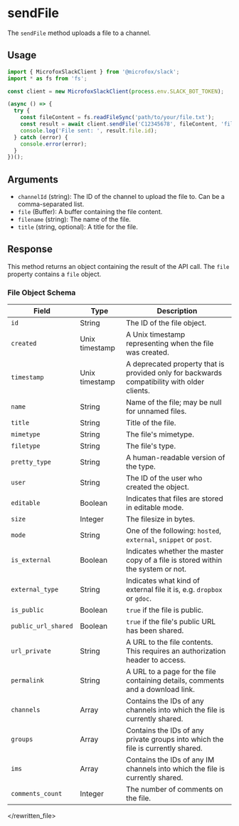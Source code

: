 # sendFile

The `sendFile` method uploads a file to a channel.

## Usage

```typescript
import { MicrofoxSlackClient } from '@microfox/slack';
import * as fs from 'fs';

const client = new MicrofoxSlackClient(process.env.SLACK_BOT_TOKEN);

(async () => {
  try {
    const fileContent = fs.readFileSync('path/to/your/file.txt');
    const result = await client.sendFile('C12345678', fileContent, 'file.txt', 'My Text File');
    console.log('File sent: ', result.file.id);
  } catch (error) {
    console.error(error);
  }
})();
```

## Arguments

-   `channelId` (string): The ID of the channel to upload the file to. Can be a comma-separated list.
-   `file` (Buffer): A buffer containing the file content.
-   `filename` (string): The name of the file.
-   `title` (string, optional): A title for the file.

## Response

This method returns an object containing the result of the API call. The `file` property contains a `file` object.

### File Object Schema

| Field               | Type           | Description                                                                                             |
| ------------------- | -------------- | ------------------------------------------------------------------------------------------------------- |
| `id`                | String         | The ID of the file object.                                                                              |
| `created`           | Unix timestamp | A Unix timestamp representing when the file was created.                                                |
| `timestamp`         | Unix timestamp | A deprecated property that is provided only for backwards compatibility with older clients.             |
| `name`              | String         | Name of the file; may be null for unnamed files.                                                        |
| `title`             | String         | Title of the file.                                                                                      |
| `mimetype`          | String         | The file's mimetype.                                                                                    |
| `filetype`          | String         | The file's type.                                                                                        |
| `pretty_type`       | String         | A human-readable version of the type.                                                                   |
| `user`              | String         | The ID of the user who created the object.                                                              |
| `editable`          | Boolean        | Indicates that files are stored in editable mode.                                                       |
| `size`              | Integer        | The filesize in bytes.                                                                                  |
| `mode`              | String         | One of the following: `hosted`, `external`, `snippet` or `post`.                                        |
| `is_external`       | Boolean        | Indicates whether the master copy of a file is stored within the system or not.                         |
| `external_type`     | String         | Indicates what kind of external file it is, e.g. `dropbox` or `gdoc`.                                   |
| `is_public`         | Boolean        | `true` if the file is public.                                                                           |
| `public_url_shared` | Boolean        | `true` if the file's public URL has been shared.                                                        |
| `url_private`       | String         | A URL to the file contents. This requires an authorization header to access.                            |
| `permalink`         | String         | A URL to a page for the file containing details, comments and a download link.                          |
| `channels`          | Array          | Contains the IDs of any channels into which the file is currently shared.                               |
| `groups`            | Array          | Contains the IDs of any private groups into which the file is currently shared.                         |
| `ims`               | Array          | Contains the IDs of any IM channels into which the file is currently shared.                            |
| `comments_count`    | Integer        | The number of comments on the file.                                                                     |

</rewritten_file> 